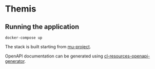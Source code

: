 # Themis

## Running the application
```
docker-compose up
```

The stack is built starting from [mu-project](https://github.com/mu-semtech/mu-project).

OpenAPI documentation can be generated using [cl-resources-openapi-generator](https://github.com/mu-semtech/cl-resources-openapi-generator).
